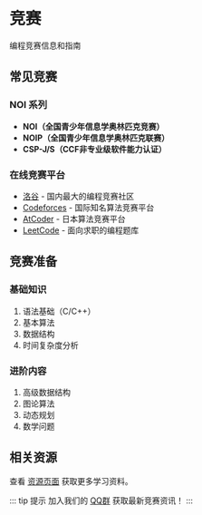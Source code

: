 # 竞赛

编程竞赛信息和指南

## 常见竞赛

### NOI 系列
- **NOI（全国青少年信息学奥林匹克竞赛）**
- **NOIP（全国青少年信息学奥林匹克联赛）**
- **CSP-J/S（CCF非专业级软件能力认证）**

### 在线竞赛平台
- [洛谷](https://www.luogu.com.cn/) - 国内最大的编程竞赛社区
- [Codeforces](https://codeforces.com/) - 国际知名算法竞赛平台
- [AtCoder](https://atcoder.jp/) - 日本算法竞赛平台
- [LeetCode](https://leetcode.cn/) - 面向求职的编程题库

## 竞赛准备

### 基础知识
1. 语法基础（C/C++）
2. 基本算法
3. 数据结构
4. 时间复杂度分析

### 进阶内容
1. 高级数据结构
2. 图论算法
3. 动态规划
4. 数学问题

## 相关资源

查看 [资源页面](./resource/lesson0-2025) 获取更多学习资料。

::: tip 提示
加入我们的 [QQ群](https://qm.qq.com/q/ZlktjRUdqg) 获取最新竞赛资讯！
:::

